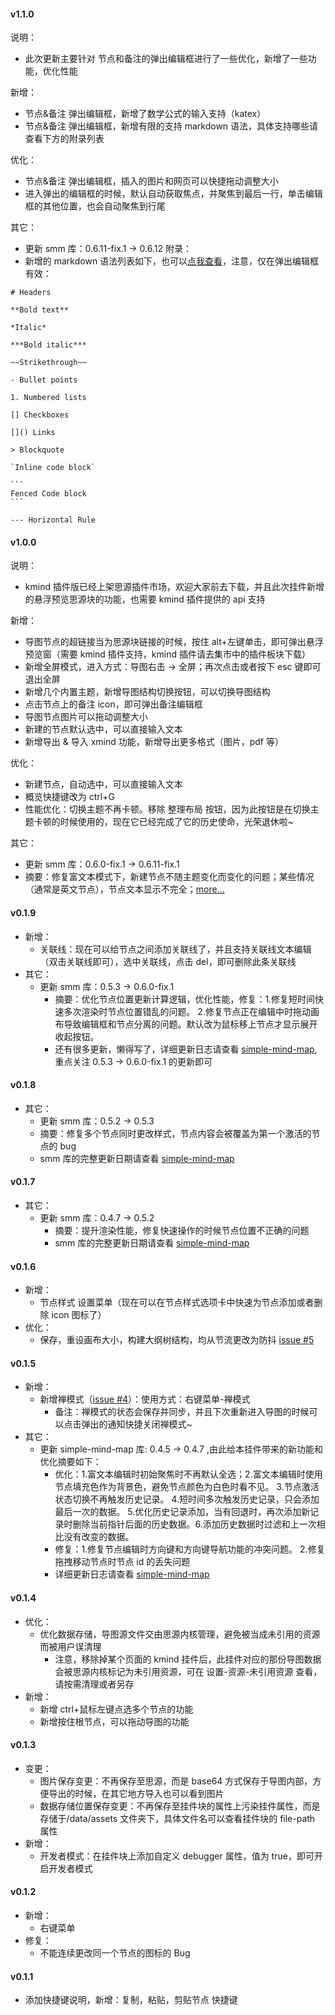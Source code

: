 #### v1.1.0

说明：

-   此次更新主要针对 节点和备注的弹出编辑框进行了一些优化，新增了一些功能，优化性能

新增：

-   节点&备注 弹出编辑框，新增了数学公式的输入支持（katex）
-   节点&备注 弹出编辑框，新增有限的支持 markdown 语法，具体支持哪些请查看下方的附录列表

优化：

-   节点&备注 弹出编辑框，插入的图片和网页可以快捷拖动调整大小
-   进入弹出的编辑框的时候，默认自动获取焦点，并聚焦到最后一行，单击编辑框的其他位置，也会自动聚焦到行尾

其它：

-   更新 smm 库：0.6.11-fix.1 -> 0.6.12
    附录：
-   新增的 markdown 语法列表如下，也可以[点我查看](https://patricklee.nyc/quill-markdown-shortcuts/)，注意，仅在弹出编辑框有效：

````
# Headers

**Bold text**

*Italic*

***Bold italic***

~~Strikethrough~~

- Bullet points

1. Numbered lists

[] Checkboxes

[]() Links

> Blockquote

`Inline code block`

```
Fenced Code block
```

--- Horizontal Rule

````

#### v1.0.0

说明：

-   kmind 插件版已经上架思源插件市场，欢迎大家前去下载，并且此次挂件新增的悬浮预览思源块的功能，也需要 kmind 插件提供的 api 支持

新增：

-   导图节点的超链接当为思源块链接的时候，按住 alt+左键单击，即可弹出悬浮预览窗（需要 kmind 插件支持，kmind 插件请去集市中的插件板块下载）
-   新增全屏模式，进入方式：导图右击 -> 全屏；再次点击或者按下 esc 键即可退出全屏
-   新增几个内置主题，新增导图结构切换按钮，可以切换导图结构
-   点击节点上的备注 icon，即可弹出备注编辑框
-   导图节点图片可以拖动调整大小
-   新建的节点默认选中，可以直接输入文本
-   新增导出 & 导入 xmind 功能，新增导出更多格式（图片，pdf 等）

优化：

-   新建节点，自动选中，可以直接输入文本
-   概览快捷键改为 ctrl+G
-   性能优化：切换主题不再卡顿。移除 整理布局 按钮，因为此按钮是在切换主题卡顿的时候使用的，现在它已经完成了它的历史使命，光荣退休啦~

其它：

-   更新 smm 库：0.6.0-fix.1 -> 0.6.11-fix.1
-   摘要：修复富文本模式下，新建节点不随主题变化而变化的问题；某些情况（通常是英文节点），节点文本显示不完全；[more...](https://wanglin2.github.io/mind-map/#/doc/zh/changelog)

#### v0.1.9

-   新增：
    -   关联线：现在可以给节点之间添加关联线了，并且支持关联线文本编辑（双击关联线即可），选中关联线，点击 del，即可删除此条关联线
-   其它：
    -   更新 smm 库：0.5.3 -> 0.6.0-fix.1
        -   摘要：优化节点位置更新计算逻辑，优化性能，修复：1.修复短时间快速多次渲染时节点位置错乱的问题。 2.修复节点正在编辑中时拖动画布导致编辑框和节点分离的问题。默认改为鼠标移上节点才显示展开收起按钮。
        -   还有很多更新，懒得写了，详细更新日志请查看 [simple-mind-map](https://wanglin2.github.io/mind-map/#/doc/zh/changelog),重点关注 0.5.3 -> 0.6.0-fix.1 的更新即可

#### v0.1.8

-   其它：
    -   更新 smm 库：0.5.2 -> 0.5.3
    -   摘要：修复多个节点同时更改样式，节点内容会被覆盖为第一个激活的节点的 bug
    -   smm 库的完整更新日期请查看 [simple-mind-map](https://wanglin2.github.io/mind-map/#/doc/zh/changelog)

#### v0.1.7

-   其它：
    -   更新 smm 库：0.4.7 -> 0.5.2
        -   摘要：提升渲染性能，修复快速操作的时候节点位置不正确的问题
        -   smm 库的完整更新日期请查看 [simple-mind-map](https://wanglin2.github.io/mind-map/#/doc/zh/changelog)

#### v0.1.6

-   新增：
    -   节点样式 设置菜单（现在可以在节点样式选项卡中快速为节点添加或者删除 icon 图标了）
-   优化：
    -   保存，重设画布大小，构建大纲树结构，均从节流更改为防抖 [issue #5](https://github.com/suka233/siyuan-Kmind/issues/5)

#### v0.1.5

-   新增：
    -   新增禅模式（[issue #4](https://github.com/suka233/siyuan-Kmind/issues/4)）：使用方式：右键菜单-禅模式
        -   备注：禅模式的状态会保存并同步，并且下次重新进入导图的时候可以点击弹出的通知快捷关闭禅模式~
-   其它：
    -   更新 simple-mind-map 库: 0.4.5 -> 0.4.7 ,由此给本挂件带来的新功能和优化摘要如下：
        -   优化：1.富文本编辑时初始聚焦时不再默认全选；2.富文本编辑时使用节点填充色作为背景色，避免节点颜色为白色时看不见。 3.节点激活状态切换不再触发历史记录。 4.短时间多次触发历史记录，只会添加最后一次的数据。 5.优化历史记录添加，当有回退时，再次添加新记录时删除当前指针后面的历史数据。6.添加历史数据时过滤和上一次相比没有改变的数据。
        -   修复：1.修复节点编辑时方向键和方向键导航功能的冲突问题。 2.修复拖拽移动节点时节点 id 的丢失问题
        -   详细更新日志请查看 [simple-mind-map](https://wanglin2.github.io/mind-map/#/doc/zh/changelog)

#### v0.1.4

-   优化：
    -   优化数据存储，导图源文件交由思源内核管理，避免被当成未引用的资源而被用户误清理
        -   注意，移除掉某个页面的 kmind 挂件后，此挂件对应的那份导图数据会被思源内核标记为未引用资源，可在 设置-资源-未引用资源 查看，请按需清理或者另存
-   新增：
    -   新增 ctrl+鼠标左键点选多个节点的功能
    -   新增按住根节点，可以拖动导图的功能

#### v0.1.3

-   变更：
    -   图片保存变更：不再保存至思源，而是 base64 方式保存于导图内部，方便导出的时候，在其它地方导入也可以看到图片
    -   数据存储位置保存变更：不再保存至挂件块的属性上污染挂件属性，而是存储于/data/assets 文件夹下，具体文件名可以查看挂件块的 file-path 属性
-   新增：
    -   开发者模式：在挂件块上添加自定义 debugger 属性，值为 true，即可开启开发者模式

#### v0.1.2

-   新增：
    -   右键菜单
-   修复：
    -   不能连续更改同一个节点的图标的 Bug

#### v0.1.1

-   添加快捷键说明，新增：复制，粘贴，剪贴节点 快捷键
